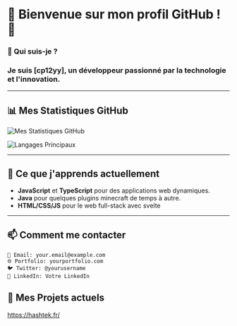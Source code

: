 # 🌟 Bienvenue sur mon profil GitHub ! 🌟

### 👤 Qui suis-je ?

### Je suis **[cp12yy]**, un développeur passionné par la technologie et l'innovation.
---

## 📊 Mes Statistiques GitHub

![Mes Statistiques GitHub](https://github-readme-stats.vercel.app/api?username=pokrovv&show_icons=true&theme=radical&count_private=true)

![Langages Principaux](https://github-readme-stats.vercel.app/api/top-langs/?username=pokrovv&layout=compact&theme=radical)

---

## 🌱 Ce que j'apprends actuellement

- **JavaScript** et **TypeScript** pour des applications web dynamiques.
- **Java** pour quelques plugins minecraft de temps à autre.
- **HTML/CSS/JS** pour le web full-stack avec svelte

---

## 📫 Comment me contacter

    📧 Email: your.email@example.com
    🌐 Portfolio: yourportfolio.com
    🐦 Twitter: @yourusername
    💼 LinkedIn: Votre LinkedIn

## 🔗 Mes Projets actuels

https://hashtek.fr/
